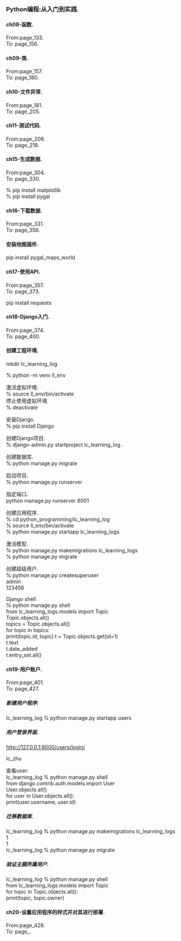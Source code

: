 ### Python编程:从入门到实践.

#### ch08-函数.
From:page_133.  
To: page_156.  

#### ch09-类.
From:page_157.  
To: page_180.

#### ch10-文件异常.
From:page_181.  
To: page_205.

#### ch11-测试代码.
From:page_206.  
To: page_218.

#### ch15-生成数据.
From:page_304.  
To: page_330.

% pip install matplotlib  
% pip install pygal  

#### ch16-下载数据.
From:page_331.  
To: page_356.

#### 安装地图插件.
pip install pygal_maps_world

#### ch17-使用API.
From:page_357.  
To: page_373.  

pip install requests  

#### ch18-Django入门.
From:page_374.  
To: page_400.

#### 创建工程环境.
mkdir lc_learning_log

% python -m venv ll_env  

激活虚拟环境.  
% source ll_env/bin/activate  
停止使用虚拟环境.  
% deactivate  

安装Django.  
% pip install Django  

创建Django项目.  
% django-admin.py startproject lc_learning_log .  

创建数据库.  
% python manage.py migrate  

启动项目.  
% python manage.py runserver  

指定端口.  
python manage.py runserver 8001  

创建应用程序.  
% cd python_programming/lc_learning_log  
% source ll_env/bin/activate  
% python manage.py startapp lc_learning_logs

激活模型.  
% python manage.py makemigrations lc_learning_logs  
% python manage.py migrate  

创建超级用户.  
% python manage.py createsuperuser  
admin  
123456  

Django shell  
% python manage.py shell  
from lc_learning_logs.models import Topic  
Topic.objects.all()  
topics = Topic.objects.all()  
for topic in topics:  
    print(topic.id, topic)
t = Topic.objects.get(id=1)  
t.text  
t.date_added  
t.entry_set.all()  

#### ch19-用户账户.
From:page_401.  
To: page_427.

##### 新建用户程序:  
lc_learning_log % python manage.py startapp users

##### 用户登录界面.
http://127.0.0.1:8000/users/login/

lc_zhu

查看user:  
lc_learning_log % python manage.py shell  
from django.contrib.auth.models import User  
User.objects.all()  
for user in User.objects.all():  
  print(user.username, user.id)  

##### 迁移数据库.
lc_learning_log % python manage.py makemigrations lc_learning_logs  
1  
1  
lc_learning_log % python manage.py migrate  

##### 验证主题所属用户.
lc_learning_log % python manage.py shell  
from lc_learning_logs.models import Topic  
for topic in Topic.objects.all():  
  print(topic, topic.owner)  

#### ch20-设置应用程序的样式并对其进行部署.
From:page_428.  
To: page_.